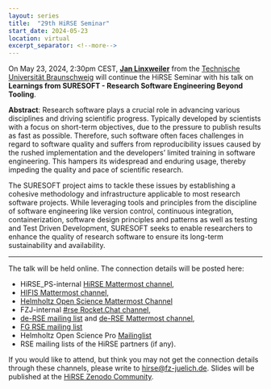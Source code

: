 ```yaml
---
layout: series
title:  "29th HiRSE Seminar"
start_date: 2024-05-23
location: virtual
excerpt_separator: <!--more-->
---
```


On May 23, 2024, 2:30pm CEST, [**Jan Linxweiler**](https://www.tu-braunschweig.de/ub/wir-ueber-uns/ansprechpersonen-organigramm/jan-linxweiler) from the [Technische Universität Braunschweig](https://www.tu-braunschweig.de/en/) will continue the HiRSE Seminar with his talk on **Learnings from SURESOFT - Research Software Engineering Beyond Tooling**. 
<!--more-->

**Abstract**:
Research software plays a crucial role in advancing various disciplines and driving scientific progress. Typically developed by scientists with a focus on short-term objectives, due to the pressure to publish results as fast as possible. Therefore, such software often faces challenges in regard to software quality and suffers from reproducibility issues caused by the rushed implementation and the developers’ limited training in software engineering. This hampers its widespread and enduring usage, thereby impeding the quality and pace of scientific research.

The SURESOFT project aims to tackle these issues by establishing a cohesive methodology and infrastructure applicable to most research software projects. While leveraging tools and principles from the discipline of software engineering like version control, continuous integration, containerization, software design principles and patterns as well as testing and Test Driven Development, SURESOFT seeks to enable researchers to enhance the quality of research software to ensure its long-term sustainability and availability.

***

The talk will be held online. The connection details will be posted here:

* HiRSE_PS-internal [HiRSE Mattermost channel](https://mattermost.hzdr.de/hirse),
* [HIFIS Mattermost channel](https://mattermost.hzdr.de/hifis), 
* [Helmholtz Open Science Mattermost Channel](https://mattermost.hzdr.de/open-science)
* FZJ-internal [#rse Rocket.Chat channel](https://chat.fz-juelich.de/channel/rse),
* [de-RSE mailing list](https://de-rse.org/de/join.html) and [de-RSE Mattermost channel](https://chat.gwdg.de/channel/derse),
* [FG RSE mailing list](https://fg-rse.gi.de/weiteres/mailingliste)
* Helmholtz Open Science Pro [Mailinglist](https://os.helmholtz.de/en/newsroom/mailing-list/)
* RSE mailing lists of the HiRSE partners (if any).

If you would like to attend, but think you may not get the connection details through these channels, please write to [hirse@fz-juelich.de](mailto:hirse@fz-juelich.de). Slides will be published at the [HiRSE Zenodo Community](https://zenodo.org/communities/hirse/).
